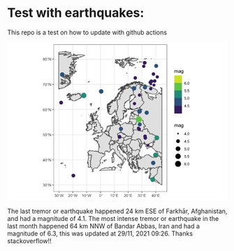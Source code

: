 <!-- README.md is generated from README.Rmd. Please edit that file -->

Test with earthquakes:
======================

This repo is a test on how to update with github actions

![](man/figures/README-unnamed-chunk-2-1.png)

The last tremor or earthquake happened 24 km ESE of Farkhār,
Afghanistan, and had a magnitude of 4.1. The most intense tremor or
earthquake in the last month happened 64 km NNW of Bandar Abbas, Iran
and had a magnitude of 6.3, this was updated at 29/11, 2021 09:26.
Thanks stackoverflow!!
